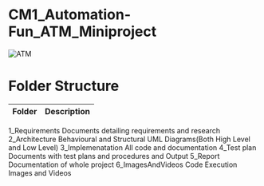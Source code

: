 # CM1_Automation-Fun_ATM_Miniproject

![ATM](https://user-images.githubusercontent.com/94282403/142884589-3d7a8aec-31b8-4361-891c-6e10657d3440.jpg)

# Folder Structure

|Folder|      Description|
|------|   -----------------|
1_Requirements	Documents detailing requirements and research
2_Architecture	Behavioural and Structural UML Diagrams(Both High Level and Low Level)
3_Implemenatation	All code and documentation
4_Test plan	Documents with test plans and procedures and Output
5_Report	Documentation of whole project
6_ImagesAndVideos	Code Execution Images and Videos
